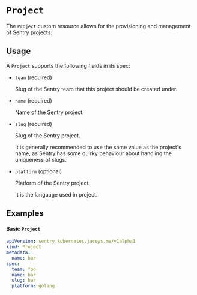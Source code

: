 # `Project`

The `Project` custom resource allows for the provisioning and management of Sentry projects.

## Usage

A `Project` supports the following fields in its spec:

- `team` (required)

  Slug of the Sentry team that this project should be created under.

- `name` (required)

  Name of the Sentry project.

- `slug` (required)

  Slug of the Sentry project.

  It is generally recommended to use the same value as the project's name, as Sentry has some quirky behaviour about handling the uniqueness of slugs.

- `platform` (optional)

  Platform of the Sentry project.

  It is the language used in project.

## Examples

#### Basic `Project`

```yaml
apiVersion: sentry.kubernetes.jaceys.me/v1alpha1
kind: Project
metadata:
  name: bar
spec:
  team: foo
  name: bar
  slug: bar
  platform: golang
```
